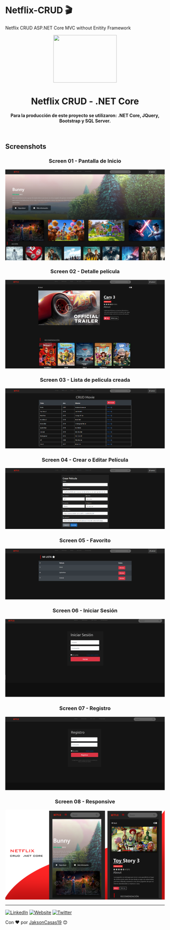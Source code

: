 # Netflix-CRUD 🎬
Netflix CRUD ASP.NET Core MVC without Enitity Framework


<div align="center">
	<img src="https://elparche.co/wp-content/uploads/2018/05/netflix-n-logo-png.png" width="200" height="150">
	<h1>Netflix CRUD - .NET Core</h1>
	<p>
		<b>Para la producción de este proyecto se utilizaron: .NET Core, JQuery, Bootstrap y SQL Server.</b>
	</p>
	<br>

</div>




## Screenshots
<h3 align="center"><strong>Screen 01 - Pantalla de Inicio</strong></h3>

![Netflix](img/Home_Pelicula.png)

<h3 align="center"><strong>Screen 02 - Detalle película</strong></h3>

![Netflix](img/Detalle_Pelicula.png)

<h3 align="center"><strong>Screen 03 - Lista de pelicula creada</strong></h3>

![Netflix](img/CRUD_Pelicula.png)

<h3 align="center"><strong>Screen 04 - Crear o Editar Película</strong></h3>

![Netflix](img/Crear_Pelicula.png)


<h3 align="center"><strong>Screen 05 - Favorito</strong></h3>

![Netflix](img/Favorito_Pelicula.png)

<h3 align="center"><strong>Screen 06 - Iniciar Sesión</strong></h3>

![Netflix](img/Login_Pelicula.png)

<h3 align="center"><strong>Screen 07 - Registro</strong></h3>

![Netflix](img/Registro_Pelicula.png)

<h3 align="center"><strong>Screen 08 - Responsive</strong></h3>

![Netflix](img/MobileNet_Pelicula.png)


***

[![LinkedIn](https://img.shields.io/badge/-LinkedIn-0e76a8)](https://www.linkedin.com/in/jakson-sanchez-casas-ba6a1318b/)
[![Website](https://img.shields.io/badge/-Website-ff7c55)](http://jaksoncasas.com)
[![Twitter](https://img.shields.io/badge/-Twitter-1DA1F2)](https://twitter.com/Jakson_casas)

Con ❤️ por [JaksonCasas19](https://github.com/JaksonCasas19) 😊
